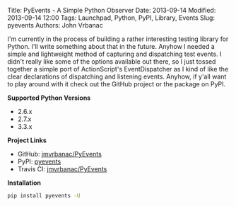 Title: PyEvents - A Simple Python Observer
Date: 2013-09-14
Modified: 2013-09-14 12:00
Tags: Launchpad, Python, PyPI, Library, Events
Slug: pyevents
Authors: John Vrbanac

I'm currently in the process of building a rather interesting testing
library for Python. I'll write something about that in the future. Anyhow
I needed a simple and lightweight method of capturing and dispatching test
events. I didn't really like some of the options available out there, so I
just tossed together a simple port of ActionScript's EventDispatcher as I
kind of like the clear declarations of dispatching and listening events.
Anyhow, if y'all want to play around with it check out the GitHub project
or the package on PyPI.

**Supported Python Versions**

* 2.6.x
* 2.7.x
* 3.3.x

**Project Links**

* GitHub: [jmvrbanac/PyEvents](https://github.com/jmvrbanac/PyEvents)
* PyPI: [pyevents](https://pypi.python.org/pypi/pyevents)
* Travis CI: [jmvrbanac/PyEvents](https://travis-ci.org/jmvrbanac/PyEvents)

**Installation**

```bash
pip install pyevents -U
```